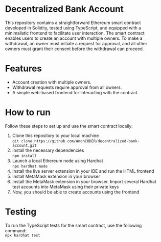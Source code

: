# Decentralized Bank Account

This repository contains a straightforward Ethereum smart contract developed in Solidity, tested using TypeScript, and equipped with a minimalistic frontend to facilitate user interaction. The smart contract enables users to create an account with multiple owners. To make a withdrawal, an owner must initiate a request for approval, and all other owners must grant their consent before the withdrawal can proceed.

# Features
- Account creation with multiple owners.
- Withdrawal requests require approval from all owners.
- A simple web-based frontend for interacting with the contract.

# How to run
Follow these steps to set up and use the smart contract locally:

1. Clone this repository to your local machine <br>
   `git clone https://github.com/AnonC0DER/decentralized-bank-account.git`
2. Install the necessary dependencies <br>
   `npm install`
3. Launch a local Ethereum node using Hardhat <br>
   `npx hardhat node`
4. Install the live server extension in your IDE and run the HTML frontend
5. Install MetaMask extension in your browser
6. Install the MetaMask extension in your browser. Import several Hardhat test accounts into MetaMask using their private keys
7. Now, you should be able to create accounts using the frontend

# Testing
To run the TypeScript tests for the smart contract, use the following command: <br>
`npx hardhat test`

